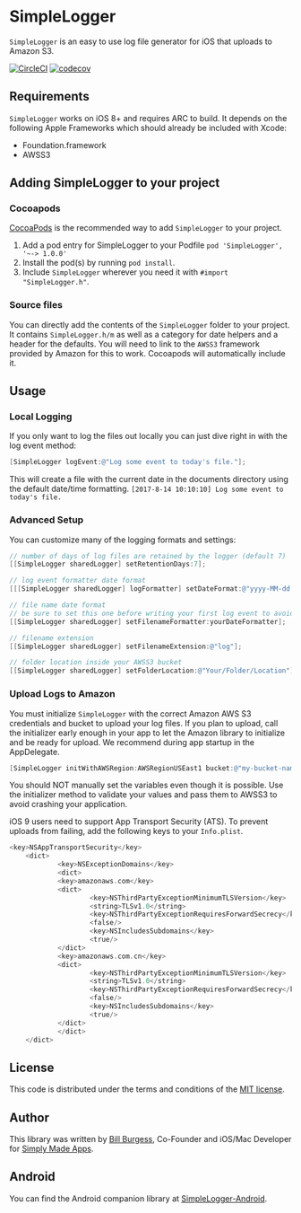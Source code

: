 # SimpleLogger
`SimpleLogger` is an easy to use log file generator for iOS that uploads to Amazon S3.

[![CircleCI](https://circleci.com/gh/simplymadeapps/simple-logger.svg?style=svg)](https://circleci.com/gh/simplymadeapps/simple-logger)
[![codecov](https://codecov.io/gh/simplymadeapps/simple-logger/branch/master/graph/badge.svg?token=lqgHQdbIob)](https://codecov.io/gh/simplymadeapps/simple-logger)

## Requirements
`SimpleLogger` works on iOS 8+ and requires ARC to build. It depends on the following Apple Frameworks which should already be included with Xcode:

* Foundation.framework
* AWSS3

## Adding SimpleLogger to your project

### Cocoapods

[CocoaPods](http://cocoapods.org) is the recommended way to add `SimpleLogger` to your project.

1. Add a pod entry for SimpleLogger to your Podfile `pod 'SimpleLogger', '~-> 1.0.0'`
2. Install the pod(s) by running `pod install`.
3. Include `SimpleLogger` wherever you need it with `#import "SimpleLogger.h"`.

### Source files

You can directly add the contents of the `SimpleLogger` folder to your project. It contains `SimpleLogger.h/m` as well as a category for date helpers and a header for the defaults. You will need to link to the `AWSS3` framework provided by Amazon for this to work. Cocoapods will automatically include it.

## Usage

### Local Logging

If you only want to log the files out locally you can just dive right in with the log event method:

```objective-c
[SimpleLogger logEvent:@"Log some event to today's file."];
```

This will create a file with the current date in the documents directory using the default date/time formatting.
`[2017-8-14 10:10:10] Log some event to today's file.`

### Advanced Setup

You can customize many of the logging formats and settings:

```objective-c
// number of days of log files are retained by the logger (default 7)
[[SimpleLogger sharedLogger] setRetentionDays:7];

// log event formatter date format
[[[SimpleLogger sharedLogger] logFormatter] setDateFormat:@"yyyy-MM-dd HH:mm:ss"];

// file name date format
// be sure to set this one before writing your first log event to avoid duplicate files for same day
[[SimpleLogger sharedLogger] setFilenameFormatter:yourDateFormatter];

// filename extension
[[SimpleLogger sharedLogger] setFilenameExtension:@"log"];

// folder location inside your AWSS3 bucket
[[SimpleLogger sharedLogger] setFolderLocation:@"Your/Folder/Location"];
```

### Upload Logs to Amazon

You must initialize `SimpleLogger` with the correct Amazon AWS S3 credentials and bucket to upload your log files. If you plan to upload, call the initializer early enough in your app to let the Amazon library to initialize and be ready for upload. We recommend during app startup in the AppDelegate.

```objective-c
[SimpleLogger initWithAWSRegion:AWSRegionUSEast1 bucket:@"my-bucket-name" accessToken:@"MYAMAZONACCESSTOKEN" secret:@"MYAMAZONSECRET"];
```

You should NOT manually set the variables even though it is possible. Use the initializer method to validate your values and pass them to AWSS3 to avoid crashing your application.

iOS 9 users need to support App Transport Security (ATS). To prevent uploads from failing, add the following keys to your `Info.plist`.

```objective-c
<key>NSAppTransportSecurity</key>
    <dict>
            <key>NSExceptionDomains</key>
            <dict>
            <key>amazonaws.com</key>
            <dict>
                    <key>NSThirdPartyExceptionMinimumTLSVersion</key>
                    <string>TLSv1.0</string>
                    <key>NSThirdPartyExceptionRequiresForwardSecrecy</key>
                    <false/>
                    <key>NSIncludesSubdomains</key>
                    <true/>
            </dict>
            <key>amazonaws.com.cn</key>
            <dict>
                    <key>NSThirdPartyExceptionMinimumTLSVersion</key>
                    <string>TLSv1.0</string>
                    <key>NSThirdPartyExceptionRequiresForwardSecrecy</key>
                    <false/>
                    <key>NSIncludesSubdomains</key>
                    <true/>
            </dict>
            </dict>
    </dict>
```

## License

This code is distributed under the terms and conditions of the [MIT license](LICENSE).

## Author

This library was written by [Bill Burgess](https://github.com/billburgess), Co-Founder and iOS/Mac Developer for [Simply Made Apps](https://www.simpleinout.com).

## Android

You can find the Android companion library at [SimpleLogger-Android](https://github.com/simplymadeapps/simple-logger-android).
